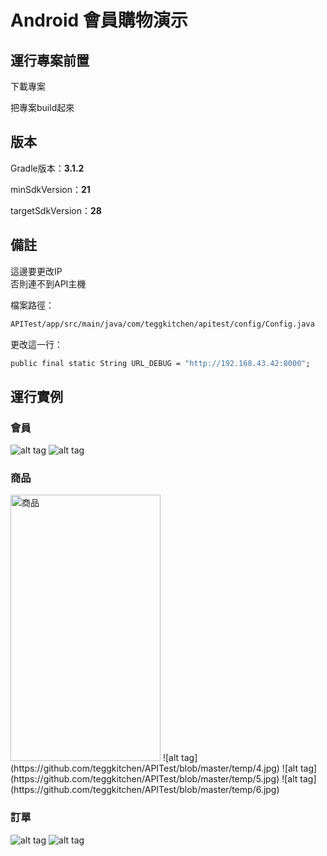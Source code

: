 # Android 會員購物演示



## 運行專案前置

下載專案

把專案build起來

## 版本

Gradle版本：**3.1.2**

minSdkVersion：**21**

targetSdkVersion：**28**

## 備註

這邊要更改IP
</br>
否則連不到API主機

檔案路徑：
```cmd
APITest/app/src/main/java/com/teggkitchen/apitest/config/Config.java 
```

更改這一行：
```cmd
public final static String URL_DEBUG = "http://192.168.43.42:8000";
```

## 運行實例

### 會員
![alt tag](https://github.com/teggkitchen/APITest/blob/master/temp/1.jpg)
![alt tag](https://github.com/teggkitchen/APITest/blob/master/temp/2.jpg)

### 商品
<img src="https://github.com/teggkitchen/APITest/blob/master/temp/3.jpg" alt="商品" width="240" height="426" />
<!-- ![alt tag](https://github.com/teggkitchen/APITest/blob/master/temp/3.jpg =240x426) -->
![alt tag](https://github.com/teggkitchen/APITest/blob/master/temp/4.jpg)
![alt tag](https://github.com/teggkitchen/APITest/blob/master/temp/5.jpg)
![alt tag](https://github.com/teggkitchen/APITest/blob/master/temp/6.jpg)

### 訂單
![alt tag](https://github.com/teggkitchen/APITest/blob/master/temp/7.jpg)
![alt tag](https://github.com/teggkitchen/APITest/blob/master/temp/8.jpg)
